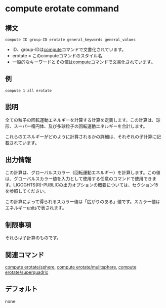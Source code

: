 # compute erotate command

## 構文
```
compute ID group-ID erotate general_keywords general_values
```

- ID、group-IDは[compute]()コマンドで文書化されています。
- erotate = このcomputeコマンドのスタイル名
- 一般的なキーワードとその値は[compute]()コマンドで文書化されています。

## 例
```
compute 1 all erotate
```

## 説明
全ての粒子の回転運動エネルギーを計算する計算を定義します。この計算は、球形、スーパー楕円体、及び多球粒子の回転運動エネルギーを合計します。

これらのエネルギーがどのように計算されるかの詳細は、それぞれの子計算に記載されています。

## 出力情報
この計算は、グローバルスカラー（回転運動エネルギー）を計算します。この値は、グローバルスカラー値を入力として使用する任意のコマンドで使用できます。LIGGGHTS(R)-PUBLICの出力オプションの概要については、セクション15を参照してください。

この計算によって得られるスカラー値は「広がりのある」値です。スカラー値はエネルギー[units]()で表されます。

## 制限事項
それらは子計算のものです。

## 関連コマンド
[compute erotate/sphere](), [compute erotate/mulitsphere](), [compute erotate/superquadric]()

## デフォルト
none